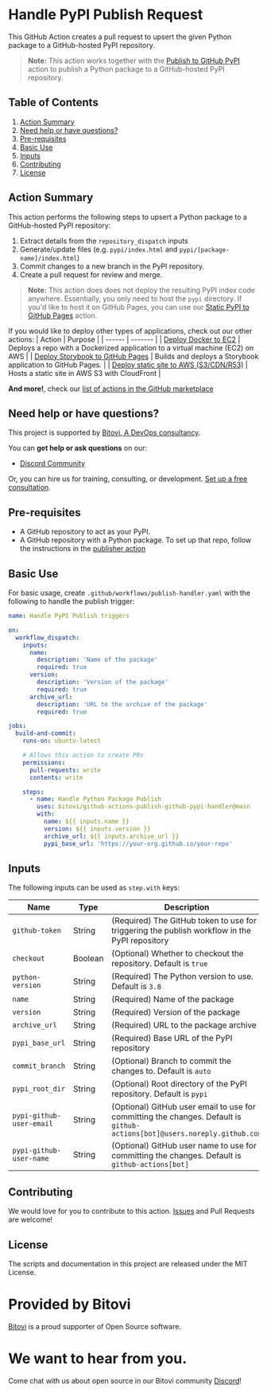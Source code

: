 # Handle PyPI Publish Request

This GitHub Action creates a pull request to upsert the given Python package to a GitHub-hosted PyPI repository.

> **Note:** This action works together with the [Publish to GitHub PyPI](https://github.com/bitovi/github-actions-publish-github-pypi) action to publish a Python package to a GitHub-hosted PyPI repository.

## Table of Contents
1. [Action Summary](#action-summary)
2. [Need help or have questions?](#need-help-or-have-questions)
3. [Pre-requisites](#pre-requisites)
4. [Basic Use](#basic-use)
5. [Inputs](#inputs)
6. [Contributing](#contributing)
7. [License](#license)


## Action Summary

This action performs the following steps to upsert a Python package to a GitHub-hosted PyPI repository:
1. Extract details from the `repository_dispatch` inputs
2. Generate/update files (e.g. `pypi/index.html` and `pypi/[package-name]/index.html`)
3. Commit changes to a new branch in the PyPI repository.
4. Create a pull request for review and merge.

> **Note:** This action does does not deploy the resulting PyPI index code anywhere. Essentially, you only need to host the `pypi` directory.  If you'd like to host it on GitHub Pages, you can use our [Static PyPI to GitHub Pages](https://github.com/bitovi/github-actions-static-pypi-to-github-pages) action.

If you would like to deploy other types of applications, check out our other actions:
| Action | Purpose |
| ------ | ------- |
| [Deploy Docker to EC2](https://github.com/marketplace/actions/deploy-docker-to-aws-ec2) | Deploys a repo with a Dockerized application to a virtual machine (EC2) on AWS |
| [Deploy Storybook to GitHub Pages](https://github.com/marketplace/actions/deploy-storybook-to-github-pages) | Builds and deploys a Storybook application to GitHub Pages. |
| [Deploy static site to AWS (S3/CDN/R53)](https://github.com/marketplace/actions/deploy-static-site-to-aws-s3-cdn-r53) | Hosts a static site in AWS S3 with CloudFront |
<br/>

**And more!**, check our [list of actions in the GitHub marketplace](https://github.com/marketplace?category=&type=actions&verification=&query=bitovi)

## Need help or have questions?

This project is supported by [Bitovi, A DevOps consultancy](https://www.bitovi.com/services/devops-consulting).

You can **get help or ask questions** on our:

- [Discord Community](https://discord.gg/zAHn4JBVcX)

Or, you can hire us for training, consulting, or development. [Set up a free consultation](https://www.bitovi.com/services/devops-consulting).


## Pre-requisites
- A GitHub repository to act as your PyPI.
- A GitHub repository with a Python package. To set up that repo, follow the instructions in the [publisher action](https://github.com/bitovi/github-actions-publish-github-pypi)

## Basic Use

For basic usage, create `.github/workflows/publish-handler.yaml` with the following to handle the publish trigger:

```yaml
name: Handle PyPI Publish triggers

on:
  workflow_dispatch:
    inputs:
      name:
        description: 'Name of the package'
        required: true
      version:
        description: 'Version of the package'
        required: true
      archive_url:
        description: 'URL to the archive of the package'
        required: true

jobs:
  build-and-commit:
    runs-on: ubuntu-latest

    # Allows this action to create PRs
    permissions:
      pull-requests: write
      contents: write

    steps:
      - name: Handle Python Package Publish
        uses: bitovi/github-actions-publish-github-pypi-handler@main
        with:
          name: ${{ inputs.name }}
          version: ${{ inputs.version }}
          archive_url: ${{ inputs.archive_url }}
          pypi_base_url: 'https://your-org.github.io/your-repo'
```

## Inputs

The following inputs can be used as `step.with` keys:

| Name                               | Type    | Description                                                                            |
|------------------------------------|---------|----------------------------------------------------------------------------------------|
| `github-token`                     | String  | (Required) The GitHub token to use for triggering the publish workflow in the PyPI repository |
| `checkout`                         | Boolean | (Optional) Whether to checkout the repository. Default is `true`                        |
| `python-version`                   | String  | (Required) The Python version to use. Default is `3.8`                                  |
| `name`                             | String  | (Required) Name of the package                                                          |
| `version`                          | String  | (Required) Version of the package                                                       |
| `archive_url`                      | String  | (Required) URL to the package archive                                                   |
| `pypi_base_url`                    | String  | (Required) Base URL of the PyPI repository                                              |
| `commit_branch`                    | String  | (Optional) Branch to commit the changes to. Default is `auto`                           |
| `pypi_root_dir`                    | String  | (Optional) Root directory of the PyPI repository. Default is `pypi`                     |
| `pypi-github-user-email`           | String  | (Optional) GitHub user email to use for committing the changes. Default is `github-actions[bot]@users.noreply.github.com` |
| `pypi-github-user-name`            | String  | (Optional) GitHub user name to use for committing the changes. Default is `github-actions[bot]` |

## Contributing

We would love for you to contribute to this action. [Issues](https://github.com/bitovi/github-actions-publish-github-pypi-handler/issues/new/choose) and Pull Requests are welcome!

## License

The scripts and documentation in this project are released under the MIT License.

# Provided by Bitovi

[Bitovi](https://www.bitovi.com/) is a proud supporter of Open Source software.

# We want to hear from you.

Come chat with us about open source in our Bitovi community [Discord](https://discord.gg/J7ejFsZnJ4Z)!